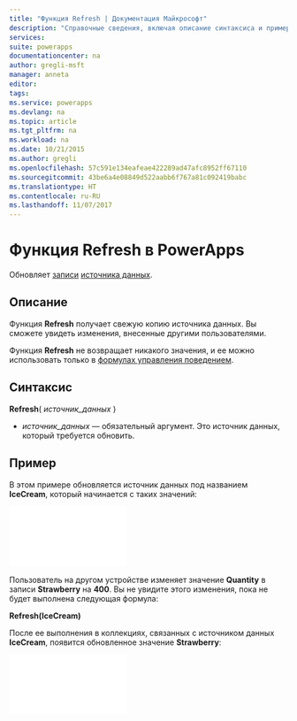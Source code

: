 ```yaml
---
title: "Функция Refresh | Документация Майкрософт"
description: "Справочные сведения, включая описание синтаксиса и пример, для функции Refresh в PowerApps"
services: 
suite: powerapps
documentationcenter: na
author: gregli-msft
manager: anneta
editor: 
tags: 
ms.service: powerapps
ms.devlang: na
ms.topic: article
ms.tgt_pltfrm: na
ms.workload: na
ms.date: 10/21/2015
ms.author: gregli
ms.openlocfilehash: 57c591e134eafeae422289ad47afc8952ff67110
ms.sourcegitcommit: 43be6a4e08849d522aabb6f767a81c092419babc
ms.translationtype: HT
ms.contentlocale: ru-RU
ms.lasthandoff: 11/07/2017
---
```

# <a name="refresh-function-in-powerapps"></a>Функция Refresh в PowerApps
Обновляет [записи](../working-with-tables.md#records) [источника данных](../working-with-data-sources.md).

## <a name="description"></a>Описание
Функция **Refresh** получает свежую копию источника данных.  Вы сможете увидеть изменения, внесенные другими пользователями.

Функция **Refresh** не возвращает никакого значения, и ее можно использовать только в [формулах управления поведением](../working-with-formulas-in-depth.md#behavior-formulas).

## <a name="syntax"></a>Синтаксис
**Refresh**( *источник_данных* )

* *источник_данных* — обязательный аргумент. Это источник данных, который требуется обновить.

## <a name="example"></a>Пример
В этом примере обновляется источник данных под названием **IceCream**, который начинается с таких значений:

![](media/function-refresh/icecream.png)

Пользователь на другом устройстве изменяет значение **Quantity** в записи **Strawberry** на **400**.  Вы не увидите этого изменения, пока не будет выполнена следующая формула:

**Refresh(IceCream)**

После ее выполнения в коллекциях, связанных с источником данных **IceCream**, появится обновленное значение **Strawberry**:

![](media/function-refresh/icecream-after.png)

